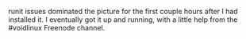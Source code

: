 runit issues dominated the picture for the first couple hours after I had installed it. I eventually got it up and running, with a little help from the #voidlinux Freenode channel.
